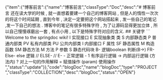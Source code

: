 {"item":{"博客前言":{"name":"博客前言","classType":"Doc","desc":"# 博客前言  还在读大学的时候 , 就一直想着要建一个自己的博客网站 , 但是人的惰性一次次的将这个时间延期 ,  直到今年 , 决定一定要把这个网站搭起来 ,  发一些自己的笔记 ,发一下自己的想法 .  博客中的笔记有很多特殊字符 , 为了让源码显得更加立体 , 所以自己慢慢琢磨出一套 , 有点小用 , 以下是特殊字符对应的含义.  ## 关键字  ``` Welcome to the springdoc wiki!  I 实现接口 E 实现抽象类   类 S 内部静态类 P 普通内部类 PV 私有内部类 PU 公共内部类 I 内部接口   F 属性 SF 静态属性   M 构造函数 SM 静态方法 M 方法 P 参数 S 静态代码块  B- 逻辑boolean 判断(B->) FR-  Else- else 逻辑 // ELSE- // E- - 正常逻辑 - 1 有序运行逻辑 -> 内部运行逻辑 (方法内) ? 对上一句的作用解释 = 赋值操作 (param) 使用操作  ","status":"update"}},"code":"blogDoc","name":"blogDoc","type":"PROJECT","classType":"COLLECTION","desc":"blogDoc","status":"OPEN"}